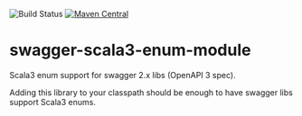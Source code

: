 ![Build Status](https://github.com/swagger-akka-http/swagger-scala3-enum-module/actions/workflows/ci.yml/badge.svg)
[![Maven Central](https://maven-badges.herokuapp.com/maven-central/com.github.swagger-akka-http/swagger-scala3-enum-module_3/badge.svg?style=plastic)](https://maven-badges.herokuapp.com/maven-central/com.github.swagger-akka-http/swagger-scala3-enum_3)

# swagger-scala3-enum-module
Scala3 enum support for swagger 2.x libs (OpenAPI 3 spec).

Adding this library to your classpath should be enough to have swagger libs support Scala3 enums.
